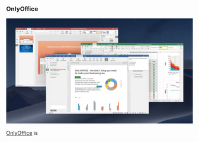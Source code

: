 ### OnlyOffice

![Image disclaimer](/public/Images/onlyoffice.png)

[OnlyOffice](https://www.onlyoffice.com/en/desktop.aspx) is 